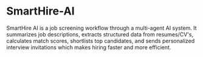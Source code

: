 # SmartHire-AI
SmartHire AI is a job screening workflow through a multi-agent AI system. It summarizes job descriptions, extracts structured data from resumes/CV's, calculates match scores, shortlists top candidates, and sends personalized interview invitations which makes hiring faster and more efficient.
